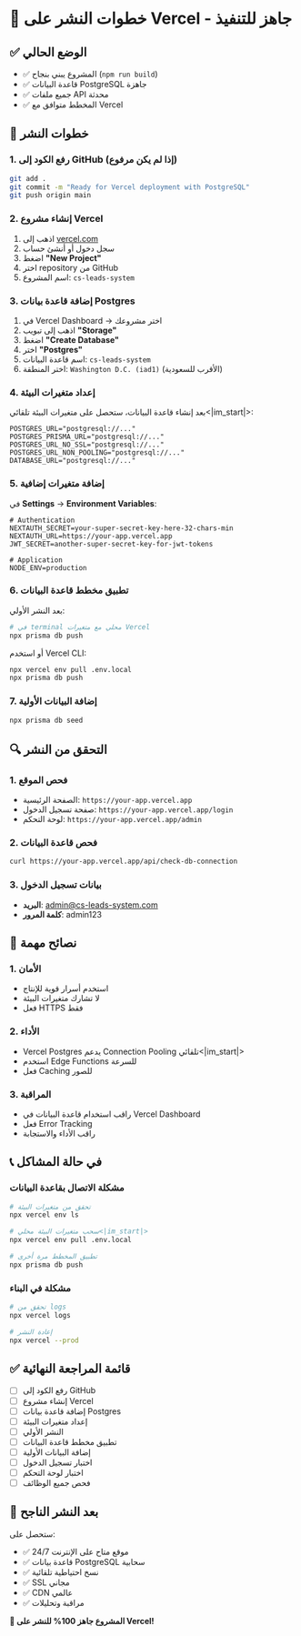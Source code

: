 # 🚀 خطوات النشر على Vercel - جاهز للتنفيذ

## ✅ الوضع الحالي
- ✅ المشروع يبني بنجاح (`npm run build`)
- ✅ قاعدة البيانات PostgreSQL جاهزة
- ✅ جميع ملفات API محدثة
- ✅ المخطط متوافق مع Vercel

## 🔧 خطوات النشر

### 1. رفع الكود إلى GitHub (إذا لم يكن مرفوع)
```bash
git add .
git commit -m "Ready for Vercel deployment with PostgreSQL"
git push origin main
```

### 2. إنشاء مشروع Vercel
1. اذهب إلى [vercel.com](https://vercel.com)
2. سجل دخول أو أنشئ حساب
3. اضغط **"New Project"**
4. اختر repository من GitHub
5. اسم المشروع: `cs-leads-system`

### 3. إضافة قاعدة بيانات Postgres
1. في Vercel Dashboard → اختر مشروعك
2. اذهب إلى تبويب **"Storage"**
3. اضغط **"Create Database"**
4. اختر **"Postgres"**
5. اسم قاعدة البيانات: `cs-leads-system`
6. اختر المنطقة: `Washington D.C. (iad1)` (الأقرب للسعودية)

### 4. إعداد متغيرات البيئة
بعد إنشاء قاعدة البيانات، ستحصل على متغيرات البيئة تلقائي<|im_start|>:

```env
POSTGRES_URL="postgresql://..."
POSTGRES_PRISMA_URL="postgresql://..."
POSTGRES_URL_NO_SSL="postgresql://..."
POSTGRES_URL_NON_POOLING="postgresql://..."
DATABASE_URL="postgresql://..."
```

### 5. إضافة متغيرات إضافية
في **Settings** → **Environment Variables**:

```env
# Authentication
NEXTAUTH_SECRET=your-super-secret-key-here-32-chars-min
NEXTAUTH_URL=https://your-app.vercel.app
JWT_SECRET=another-super-secret-key-for-jwt-tokens

# Application
NODE_ENV=production
```

### 6. تطبيق مخطط قاعدة البيانات
بعد النشر الأولي:

```bash
# في terminal محلي مع متغيرات Vercel
npx prisma db push
```

أو استخدم Vercel CLI:
```bash
npx vercel env pull .env.local
npx prisma db push
```

### 7. إضافة البيانات الأولية
```bash
npx prisma db seed
```

## 🔍 التحقق من النشر

### 1. فحص الموقع
- الصفحة الرئيسية: `https://your-app.vercel.app`
- صفحة تسجيل الدخول: `https://your-app.vercel.app/login`
- لوحة التحكم: `https://your-app.vercel.app/admin`

### 2. فحص قاعدة البيانات
```bash
curl https://your-app.vercel.app/api/check-db-connection
```

### 3. بيانات تسجيل الدخول
- **البريد**: admin@cs-leads-system.com
- **كلمة المرور**: admin123

## 🚨 نصائح مهمة

### 1. الأمان
- استخدم أسرار قوية للإنتاج
- لا تشارك متغيرات البيئة
- فعل HTTPS فقط

### 2. الأداء
- Vercel Postgres يدعم Connection Pooling تلقائي<|im_start|>
- استخدم Edge Functions للسرعة
- فعل Caching للصور

### 3. المراقبة
- راقب استخدام قاعدة البيانات في Vercel Dashboard
- فعل Error Tracking
- راقب الأداء والاستجابة

## 📞 في حالة المشاكل

### مشكلة الاتصال بقاعدة البيانات
```bash
# تحقق من متغيرات البيئة
npx vercel env ls

# سحب متغيرات البيئة محلي<|im_start|>
npx vercel env pull .env.local

# تطبيق المخطط مرة أخرى
npx prisma db push
```

### مشكلة في البناء
```bash
# تحقق من logs
npx vercel logs

# إعادة النشر
npx vercel --prod
```

## ✅ قائمة المراجعة النهائية

- [ ] رفع الكود إلى GitHub
- [ ] إنشاء مشروع Vercel
- [ ] إضافة قاعدة بيانات Postgres
- [ ] إعداد متغيرات البيئة
- [ ] النشر الأولي
- [ ] تطبيق مخطط قاعدة البيانات
- [ ] إضافة البيانات الأولية
- [ ] اختبار تسجيل الدخول
- [ ] اختبار لوحة التحكم
- [ ] فحص جميع الوظائف

## 🎉 بعد النشر الناجح

ستحصل على:
- ✅ موقع متاح على الإنترنت 24/7
- ✅ قاعدة بيانات PostgreSQL سحابية
- ✅ نسخ احتياطية تلقائية
- ✅ SSL مجاني
- ✅ CDN عالمي
- ✅ مراقبة وتحليلات

**🚀 المشروع جاهز 100% للنشر على Vercel!**
